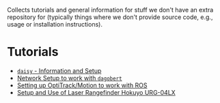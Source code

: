Collects tutorials and general information for stuff we don't have an extra
repository for (typically things where we don't provide source code, e.g.,
usage or installation instructions).

# Tutorials

* [`daisy` - Information and Setup](tutorials/daisy/README.md)
* [Network Setup to work with `dagobert`](tutorials/dagobert-network-setup.md)
* [Setting up OptiTrack/Motion to work with ROS](tutorials/optitrack-and-ros/README.md)
* [Setup and Use of Laser Rangefinder Hokuyo URG-04LX](tutorials/hokuyo-urg-04lx/README.md)
